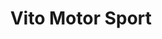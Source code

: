 ---
title: "Vito Motor Sport"
url: /san-sebastian-de-los-reyes/vito-motor-sport/
shop: motocicleta
---
